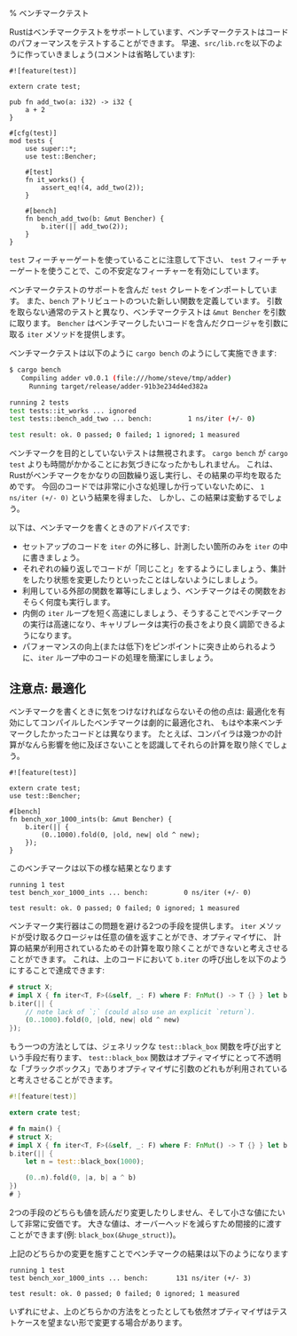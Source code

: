 % ベンチマークテスト
<!-- % Benchmark tests -->

<!-- Rust supports benchmark tests, which can test the performance of your -->
<!-- code. Let's make our `src/lib.rs` look like this (comments elided): -->
Rustはベンチマークテストをサポートしています、ベンチマークテストはコードのパフォーマンスをテストすることができます。
早速、`src/lib.rc`を以下のように作っていきましょう(コメントは省略しています):

```rust,ignore
#![feature(test)]

extern crate test;

pub fn add_two(a: i32) -> i32 {
    a + 2
}

#[cfg(test)]
mod tests {
    use super::*;
    use test::Bencher;

    #[test]
    fn it_works() {
        assert_eq!(4, add_two(2));
    }

    #[bench]
    fn bench_add_two(b: &mut Bencher) {
        b.iter(|| add_two(2));
    }
}
```

<!-- Note the `test` feature gate, which enables this unstable feature. -->
`test` フィーチャーゲートを使っていることに注意して下さい、 `test` フィーチャーゲートを使うことで、この不安定なフィーチャーを有効にしています。

<!-- We've imported the `test` crate, which contains our benchmarking support. -->
<!-- We have a new function as well, with the `bench` attribute. Unlike regular -->
<!-- tests, which take no arguments, benchmark tests take a `&mut Bencher`. This -->
<!-- `Bencher` provides an `iter` method, which takes a closure. This closure -->
<!-- contains the code we'd like to benchmark. -->
ベンチマークテストのサポートを含んだ `test` クレートをインポートしています。
また、`bench` アトリビュートのついた新しい関数を定義しています。
引数を取らない通常のテストと異なり、ベンチマークテストは `&mut Bencher` を引数に取ります。
`Bencher` はベンチマークしたいコードを含んだクロージャを引数に取る `iter` メソッドを提供します。

<!-- We can run benchmark tests with `cargo bench`: -->
ベンチマークテストは以下のように `cargo bench` のようにして実施できます:

```bash
$ cargo bench
   Compiling adder v0.0.1 (file:///home/steve/tmp/adder)
     Running target/release/adder-91b3e234d4ed382a

running 2 tests
test tests::it_works ... ignored
test tests::bench_add_two ... bench:         1 ns/iter (+/- 0)

test result: ok. 0 passed; 0 failed; 1 ignored; 1 measured
```

<!-- Our non-benchmark test was ignored. You may have noticed that `cargo bench` -->
<!-- takes a bit longer than `cargo test`. This is because Rust runs our benchmark -->
<!-- a number of times, and then takes the average. Because we're doing so little -->
<!-- work in this example, we have a `1 ns/iter (+/- 0)`, but this would show -->
<!-- the variance if there was one. -->
ベンチマークを目的としていないテストは無視されます。
`cargo bench` が `cargo test` よりも時間がかかることにお気づきになったかもしれません。
これは、Rustがベンチマークをかなりの回数繰り返し実行し、その結果の平均を取るためです。
今回のコードでは非常に小さな処理しか行っていないために、 `1 ns/iter (+/- 0)` という結果を得ました、
しかし、この結果は変動するでしょう。

<!-- Advice on writing benchmarks: -->
以下は、ベンチマークを書くときのアドバイスです:


<!-- * Move setup code outside the `iter` loop; only put the part you want to measure inside -->
<!-- * Make the code do "the same thing" on each iteration; do not accumulate or change state -->
<!-- * Make the outer function idempotent too; the benchmark runner is likely to run -->
<!--   it many times -->
<!-- *  Make the inner `iter` loop short and fast so benchmark runs are fast and the -->
<!--    calibrator can adjust the run-length at fine resolution -->
<!-- * Make the code in the `iter` loop do something simple, to assist in pinpointing -->
<!--   performance improvements (or regressions) -->
* セットアップのコードを `iter` の外に移し、計測したい箇所のみを `iter` の中に書きましょう。
* それぞれの繰り返しでコードが「同じこと」をするようにしましょう、集計をしたり状態を変更したりといったことはしないようにしましょう。
* 利用している外部の関数を冪等にしましょう、ベンチマークはその関数をおそらく何度も実行します。
* 内側の `iter` ループを短く高速にしましょう、そうすることでベンチマークの実行は高速になり、キャリブレータは実行の長さをより良く調節できるようになります。
* パフォーマンスの向上(または低下)をピンポイントに突き止められるように、`iter` ループ中のコードの処理を簡潔にしましょう。

<!-- ## Gotcha: optimizations -->
## 注意点: 最適化

<!-- There's another tricky part to writing benchmarks: benchmarks compiled with -->
<!-- optimizations activated can be dramatically changed by the optimizer so that -->
<!-- the benchmark is no longer benchmarking what one expects. For example, the -->
<!-- compiler might recognize that some calculation has no external effects and -->
<!-- remove it entirely. -->
ベンチマークを書くときに気をつけなければならないその他の点は: 最適化を有効にしてコンパイルしたベンチマークは劇的に最適化され、
もはや本来ベンチマークしたかったコードとは異なります。
たとえば、コンパイラは幾つかの計算がなんら影響を他に及ぼさないことを認識してそれらの計算を取り除くでしょう。

```rust,ignore
#![feature(test)]

extern crate test;
use test::Bencher;

#[bench]
fn bench_xor_1000_ints(b: &mut Bencher) {
    b.iter(|| {
        (0..1000).fold(0, |old, new| old ^ new);
    });
}
```

<!-- gives the following results -->
このベンチマークは以下の様な結果となります

```text
running 1 test
test bench_xor_1000_ints ... bench:         0 ns/iter (+/- 0)

test result: ok. 0 passed; 0 failed; 0 ignored; 1 measured
```

<!-- The benchmarking runner offers two ways to avoid this. Either, the closure that -->
<!-- the `iter` method receives can return an arbitrary value which forces the -->
<!-- optimizer to consider the result used and ensures it cannot remove the -->
<!-- computation entirely. This could be done for the example above by adjusting the -->
<!-- `b.iter` call to -->
ベンチマーク実行器はこの問題を避ける2つの手段を提供します。
`iter` メソッドが受け取るクロージャは任意の値を返すことができ、オプティマイザに、
計算の結果が利用されているためその計算を取り除くことができないと考えさせることができます。
これは、上のコードにおいて `b.iter` の呼び出しを以下のようにすることで達成できます:

```rust
# struct X;
# impl X { fn iter<T, F>(&self, _: F) where F: FnMut() -> T {} } let b = X;
b.iter(|| {
    // note lack of `;` (could also use an explicit `return`).
    (0..1000).fold(0, |old, new| old ^ new)
});
```

<!-- Or, the other option is to call the generic `test::black_box` function, which -->
<!-- is an opaque "black box" to the optimizer and so forces it to consider any -->
<!-- argument as used. -->
もう一つの方法としては、ジェネリックな `test::black_box` 関数を呼び出すという手段だ有ります、
`test::black_box` 関数はオプティマイザにとって不透明な「ブラックボックス」でありオプティマイザに引数のどれもが利用されていると考えさせることができます。

```rust
#![feature(test)]

extern crate test;

# fn main() {
# struct X;
# impl X { fn iter<T, F>(&self, _: F) where F: FnMut() -> T {} } let b = X;
b.iter(|| {
    let n = test::black_box(1000);

    (0..n).fold(0, |a, b| a ^ b)
})
# }
```

<!-- Neither of these read or modify the value, and are very cheap for small values. -->
<!-- Larger values can be passed indirectly to reduce overhead (e.g. -->
<!-- `black_box(&huge_struct)`). -->
2つの手段のどちらも値を読んだり変更したりしません、そして小さな値にたいして非常に安価です。
大きな値は、オーバーヘッドを減らすため間接的に渡すことができます(例: `black_box(&huge_struct)`)。

<!-- Performing either of the above changes gives the following benchmarking results -->
上記のどちらかの変更を施すことでベンチマークの結果は以下のようになります

```text
running 1 test
test bench_xor_1000_ints ... bench:       131 ns/iter (+/- 3)

test result: ok. 0 passed; 0 failed; 0 ignored; 1 measured
```

<!-- However, the optimizer can still modify a testcase in an undesirable manner -->
<!-- even when using either of the above. -->
いずれにせよ、上のどちらかの方法をとったとしても依然オプティマイザはテストケースを望まない形で変更する場合があります。
